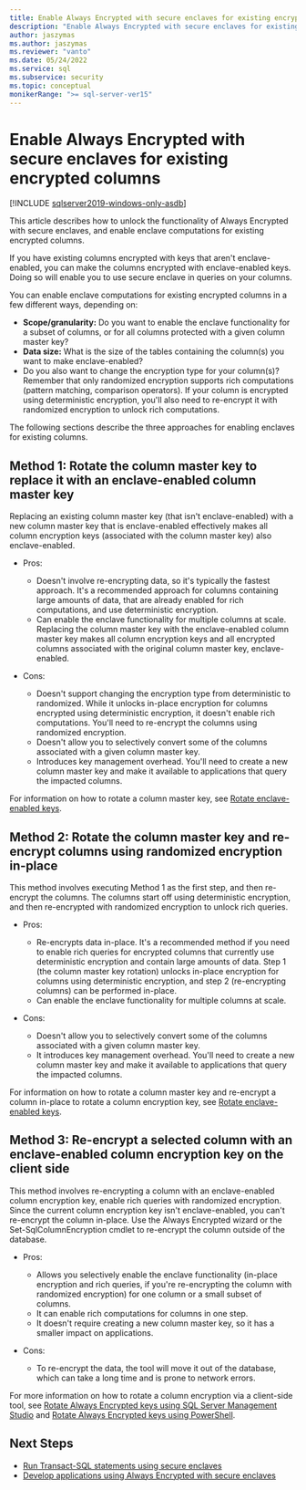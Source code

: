 ```yaml
---
title: Enable Always Encrypted with secure enclaves for existing encrypted columns"
description: "Enable Always Encrypted with secure enclaves for existing encrypted columns"
author: jaszymas
ms.author: jaszymas
ms.reviewer: "vanto"
ms.date: 05/24/2022
ms.service: sql
ms.subservice: security
ms.topic: conceptual
monikerRange: ">= sql-server-ver15"
---
```

# Enable Always Encrypted with secure enclaves for existing encrypted columns 
[!INCLUDE [sqlserver2019-windows-only-asdb](../../../includes/applies-to-version/sqlserver2019-windows-only-asdb.md)]

This article describes how to unlock the functionality of Always Encrypted with secure enclaves, and enable enclave computations for existing encrypted columns.  

If you have existing columns encrypted with keys that aren't enclave-enabled, you can make the columns encrypted with enclave-enabled keys. Doing so will enable you to use secure enclave in queries on your columns.

You can enable enclave computations for existing encrypted columns in a few different ways, depending on:

- **Scope/granularity:** Do you want to enable the enclave functionality for a subset of columns, or for all columns protected with a given column master key?
- **Data size:** What is the size of the tables containing the column(s) you want to make enclave-enabled?
- Do you also want to change the encryption type for your column(s)? Remember that only randomized encryption supports rich computations (pattern matching, comparison operators). If your column is encrypted using deterministic encryption, you'll also need to re-encrypt it with randomized encryption to unlock rich computations.

The following sections describe the three approaches for enabling enclaves for existing columns.

## Method 1: Rotate the column master key to replace it with an enclave-enabled column master key
Replacing an existing column master key (that isn't enclave-enabled) with a new column master key that is enclave-enabled effectively makes all column encryption keys (associated with the column master key) also enclave-enabled.

- Pros:
  - Doesn't involve re-encrypting data, so it's typically the fastest approach. It's a recommended approach for columns containing large amounts of data, that are already enabled for rich computations, and use deterministic encryption.
  - Can enable the enclave functionality for multiple columns at scale. Replacing the column master key with the enclave-enabled column master key makes all column encryption keys and all encrypted columns associated with the original column master key, enclave-enabled.
  
- Cons:
  - Doesn't support changing the encryption type from deterministic to randomized. While it unlocks in-place encryption for columns encrypted using deterministic encryption, it doesn't enable rich computations. You'll need to re-encrypt the columns using randomized encryption.
  - Doesn't allow you to selectively convert some of the columns associated with a given column master key.
  - Introduces key management overhead. You'll need to create a new column master key and make it available to applications that query the impacted columns.

For information on how to rotate a column master key, see [Rotate enclave-enabled keys](always-encrypted-enclaves-rotate-keys.md).

## Method 2: Rotate the column master key and re-encrypt columns using randomized encryption in-place
This method involves executing Method 1 as the first step, and then re-encrypt the columns. The columns start off using deterministic encryption, and then re-encrypted with randomized encryption to unlock rich queries.

- Pros:
  - Re-encrypts data in-place. It's a recommended method if you need to enable rich queries for encrypted columns that currently use deterministic encryption and contain large amounts of data. Step 1 (the column master key rotation) unlocks in-place encryption for columns using deterministic encryption, and step 2 (re-encrypting columns) can be performed in-place.
  - Can enable the enclave functionality for multiple columns at scale.
  
- Cons:
  - Doesn't allow you to selectively convert some of the columns associated with a given column master key.
  - It introduces key management overhead. You'll need to create a new column master key and make it available to applications that query the impacted columns.

For information on how to rotate a column master key and re-encrypt a column in-place to rotate a column encryption key, see [Rotate enclave-enabled keys](always-encrypted-enclaves-rotate-keys.md).

## Method 3: Re-encrypt a selected column with an enclave-enabled column encryption key on the client side
This method involves re-encrypting a column with an enclave-enabled column encryption key, enable rich queries with randomized encryption. Since the current column encryption key isn't enclave-enabled, you can't re-encrypt the column in-place. Use the Always Encrypted wizard or the Set-SqlColumnEncryption cmdlet to re-encrypt the column outside of the database.

- Pros:
  - Allows you selectively enable the enclave functionality (in-place encryption and rich queries, if you're re-encrypting the column with randomized encryption) for one column or a small subset of columns.
  - It can enable rich computations for columns in one step.
  - It doesn't require creating a new column master key, so it has a smaller impact on applications.
  
- Cons:
  - To re-encrypt the data, the tool will move it out of the database, which can take a long time and is prone to network errors.

For more information on how to rotate a column encryption via a client-side tool, see [Rotate Always Encrypted keys using SQL Server Management Studio](rotate-always-encrypted-keys-using-ssms.md) and [Rotate Always Encrypted keys using PowerShell](rotate-always-encrypted-keys-using-powershell.md).

## Next Steps
- [Run Transact-SQL statements using secure enclaves](always-encrypted-enclaves-query-columns.md)
- [Develop applications using Always Encrypted with secure enclaves](always-encrypted-enclaves-client-development.md)
